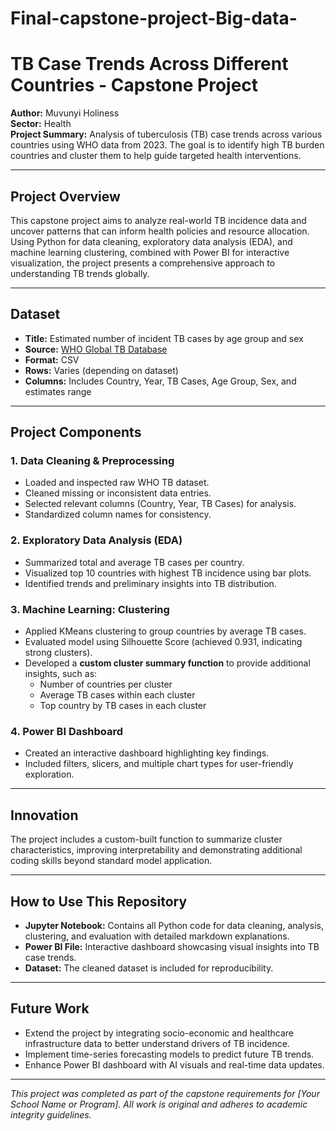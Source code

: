 # Final-capstone-project-Big-data-
# TB Case Trends Across Different Countries - Capstone Project

**Author:** Muvunyi Holiness  
**Sector:** Health  
**Project Summary:** Analysis of tuberculosis (TB) case trends across various countries using WHO data from 2023. The goal is to identify high TB burden countries and cluster them to help guide targeted health interventions.

---

## Project Overview

This capstone project aims to analyze real-world TB incidence data and uncover patterns that can inform health policies and resource allocation. Using Python for data cleaning, exploratory data analysis (EDA), and machine learning clustering, combined with Power BI for interactive visualization, the project presents a comprehensive approach to understanding TB trends globally.

---

## Dataset

- **Title:** Estimated number of incident TB cases by age group and sex  
- **Source:** [WHO Global TB Database](https://data.who.int/dashboards/tuberculosis?m49=004)  
- **Format:** CSV  
- **Rows:** Varies (depending on dataset)  
- **Columns:** Includes Country, Year, TB Cases, Age Group, Sex, and estimates range

---

## Project Components

### 1. Data Cleaning & Preprocessing

- Loaded and inspected raw WHO TB dataset.  
- Cleaned missing or inconsistent data entries.  
- Selected relevant columns (Country, Year, TB Cases) for analysis.  
- Standardized column names for consistency.

### 2. Exploratory Data Analysis (EDA)

- Summarized total and average TB cases per country.  
- Visualized top 10 countries with highest TB incidence using bar plots.  
- Identified trends and preliminary insights into TB distribution.

### 3. Machine Learning: Clustering

- Applied KMeans clustering to group countries by average TB cases.  
- Evaluated model using Silhouette Score (achieved 0.931, indicating strong clusters).  
- Developed a **custom cluster summary function** to provide additional insights, such as:  
  - Number of countries per cluster  
  - Average TB cases within each cluster  
  - Top country by TB cases in each cluster  

### 4. Power BI Dashboard

- Created an interactive dashboard highlighting key findings.  
- Included filters, slicers, and multiple chart types for user-friendly exploration.

---

## Innovation

The project includes a custom-built function to summarize cluster characteristics, improving interpretability and demonstrating additional coding skills beyond standard model application.

---

## How to Use This Repository

- **Jupyter Notebook:** Contains all Python code for data cleaning, analysis, clustering, and evaluation with detailed markdown explanations.  
- **Power BI File:** Interactive dashboard showcasing visual insights into TB case trends.  
- **Dataset:** The cleaned dataset is included for reproducibility.

---

## Future Work

- Extend the project by integrating socio-economic and healthcare infrastructure data to better understand drivers of TB incidence.  
- Implement time-series forecasting models to predict future TB trends.  
- Enhance Power BI dashboard with AI visuals and real-time data updates.

---



*This project was completed as part of the capstone requirements for [Your School Name or Program]. All work is original and adheres to academic integrity guidelines.*

